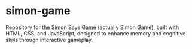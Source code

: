 # simon-game
Repository for the Simon Says Game (actually Simon Game), built with HTML, CSS, and JavaScript, designed to enhance memory and cognitive skills through interactive gameplay.
